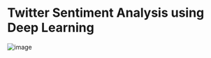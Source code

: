 # Twitter Sentiment Analysis using Deep Learning

![image](https://user-images.githubusercontent.com/62748526/159997269-3ae7c0bb-57f2-47a0-b9af-758357f4340b.png)






